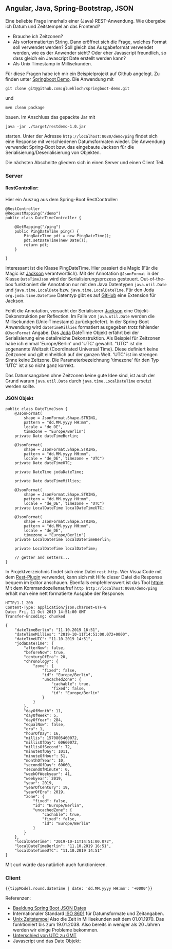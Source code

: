 ## Angular, Java, Spring-Bootstrap, JSON

Eine beliebte Frage innerhalb einer (Java) REST-Anwendung.
Wie übergebe ich Datum und Zeitstempel an das Frontend?
* Brauche ich Zeitzonen?
* Als vorformatierten String. Dann eröffnet sich die Frage, welches
  Format soll verwendet werden? Soll gleich das Ausgabeformat verwendet
  werden, wie es der Anwender sieht? Oder eher Javascript freundlich, so dass gleich ein Javascript Date
  erstellt werden kann?
* Als Unix Timestamp in Millisekunden.

Für diese Fragen habe ich mir ein Beispielprojekt auf Github angelegt. Zu finden
unter [Springboot Demo](https://github.com/gluehloch/springboot-demo).
Die Anwendung mit
```
git clone git@github.com:gluehloch/springboot-demo.git
```
und
```
mvn clean package
```
bauen. Im Anschluss
das gepackte Jar mit
```
java -jar ./target/restdemo-1.0.jar
```
starten.
Unter der Adresse `http://localhost:8080/demo/ping` findet sich
eine Response mit verschiedenen Datumsformaten wieder.
Die Anwendung verwendet Spring-Boot bzw. das eingebaute Jackson für die 
Serialisierung/Deserialisierung von Objekten.

Die nächsten Abschnitte gliedern sich in einen Server und einen Client Teil.

### Server

#### RestController:
Hier ein Auszug aus dem Spring-Boot RestController:
```
@RestController
@RequestMapping("/demo")
public class DateTimeController {

    @GetMapping("/ping")
    public PingDateTime ping() {
        PingDateTime pdt = new PingDateTime();
        pdt.setDateTime(new Date());
        return pdt;
    }

}
```

Interessant ist die Klasse PingDateTime. Hier passiert die Magic
(Für die Magic ist [Jackson](https://github.com/FasterXML/jackson) verantwortlich).
Mit der Annotation `@JsonFormat` in der Klasse `DateTimeJson` wird der Serialisierungsprozess gesteuert.
Out-of-the-box funktioniert die Annotation nur mit den Java Datentypen `java.util.Date`
und `java.time.LocalDate` bzw. `java.time.LocalDateTime`. Für den Joda `org.joda.time.DateTime`
Datentyp gibt es auf [GitHub](https://github.com/FasterXML/jackson-datatype-joda) eine
Extension für Jackson.

Fehlt die Annotation, versucht der Serialisierer [Jackson](https://github.com/FasterXML/jackson)
eine Objekt-Dekonstruktion per Reflection. Im Falle von `java.util.Date` werden
die Millisekunden (Unix-Timestamp) zurückgeliefert. In der Spring-Boot Anwendung
wird `dateTimeMillies` formatiert ausgegeben trotz fehlender `@JsonFormat` Angabe.
Das [Joda](https://www.joda.org/joda-time/quickstart.html) DateTime Objekt
erfährt bei der Serialisierung eine detailreiche Dekonstruktion.
Als Beispiel für Zeitzonen habe ich einmal 'Europe/Berlin' und 'UTC' gewählt.
"UTC" ist die sogenannte Weltzeit (Coordinated Universal Time). Diese definiert
keine Zeitzonen und gilt einheitlich auf der ganzen Welt. 'UTC' ist im strengen
Sinne keine Zeitzone. Die Parameterbezeichnung 'timezone' für den Typ 'UTC' ist
also nicht ganz korrekt.

Das Datumsangaben ohne Zeitzonen keine gute Idee sind, ist auch der Grund
warum `java.util.Date` durch `java.time.LocalDateTime` ersetzt werden sollte.

#### JSON Objekt
```
public class DateTimeJson {
    @JsonFormat(
        shape = JsonFormat.Shape.STRING,
        pattern = "dd.MM.yyyy HH:mm",
        locale = "de_DE",
        timezone = "Europe/Berlin")
    private Date dateTimeBerlin;

    @JsonFormat(
        shape = JsonFormat.Shape.STRING,
        pattern = "dd.MM.yyyy HH:mm",
        locale = "de_DE", timezone = "UTC")
    private Date dateTimeUTC;

    private DateTime jodaDateTime;
    
    private Date dateTimeMillies;

    @JsonFormat(
        shape = JsonFormat.Shape.STRING,
        pattern = "dd.MM.yyyy HH:mm",
        locale = "de_DE", timezone = "UTC")
    private LocalDateTime localDateTimeUTC;

    @JsonFormat(
        shape = JsonFormat.Shape.STRING,
        pattern = "dd.MM.yyyy HH:mm",
        locale = "de_DE",
        timezone = "Europe/Berlin")
    private LocalDateTime localDateTimeBerlin;

    private LocalDateTime localDateTime;

    // getter and setters...
}
```

In Projektverzeichnis findet sich eine Datei `rest.http`. Wer VisualCode mit dem
[Rest-Plugin](https://marketplace.visualstudio.com/items?itemName=humao.rest-client)
verwendet, kann sich mit Hilfe dieser Datei die Response bequem im Editor anschauen.
Ebenfalls empfehlenswert ist das Tool [httpie](https://httpie.org/). Mit dem
Kommandozeilenaufruf
`http http://localhost:8080/demo/ping` erhält man eine nett formatierte Ausgabe
der Response:

```
HTTP/1.1 200
Content-Type: application/json;charset=UTF-8
Date: Fri, 11 Oct 2019 14:51:00 GMT
Transfer-Encoding: chunked

{
    "dateTimeBerlin": "11.10.2019 16:51",
    "dateTimeMillies": "2019-10-11T14:51:00.072+0000",
    "dateTimeUTC": "11.10.2019 14:51",
    "jodaDateTime": {
        "afterNow": false,
        "beforeNow": true,
        "centuryOfEra": 20,
        "chronology": {
            "zone": {
                "fixed": false,
                "id": "Europe/Berlin",
                "uncachedZone": {
                    "cachable": true,
                    "fixed": false,
                    "id": "Europe/Berlin"
                }
            }
        },
        "dayOfMonth": 11,
        "dayOfWeek": 5,
        "dayOfYear": 284,
        "equalNow": false,
        "era": 1,
        "hourOfDay": 16,
        "millis": 1570805460072,
        "millisOfDay": 60660072,
        "millisOfSecond": 72,
        "minuteOfDay": 1011,
        "minuteOfHour": 51,
        "monthOfYear": 10,
        "secondOfDay": 60660,
        "secondOfMinute": 0,
        "weekOfWeekyear": 41,
        "weekyear": 2019,
        "year": 2019,
        "yearOfCentury": 19,
        "yearOfEra": 2019,
        "zone": {
            "fixed": false,
            "id": "Europe/Berlin",
            "uncachedZone": {
                "cachable": true,
                "fixed": false,
                "id": "Europe/Berlin"
            }
        }
    },
    "localDateTime": "2019-10-11T14:51:00.072",
    "localDateTimeBerlin": "11.10.2019 16:51",
    "localDateTimeUTC": "11.10.2019 14:51"
}
```
Mit curl würde das natürlich auch funktionieren.

### Client 

```
{{tippModel.round.dateTime | date: 'dd.MM.yyyy HH:mm': '+0000'}}
```


Referenzen:
* [Baeldung Spring Boot JSON Dates](https://www.baeldung.com/spring-boot-formatting-json-dates)
* Internationaler Standard [ISO 8601](https://de.wikipedia.org/wiki/ISO_8601) für Datumsformate und
  Zeitangaben.
* [Unix Zeitstempel](https://www.confirado.de/tools/timestamp-umrechner.html) Also die Zeit in Millisekunden
seit dem 01.01.1970. Das funktioniert bis zum 19.01.2038. Also bereits in weniger als 20 Jahren
werden wir einige Probleme bekommen.
* [Unterschied von UTC zu GMT](https://www.timeanddate.de/zeitzonen/utc-gmt-unterschied)
* Javascript und das Date Objekt: [](https://developer.mozilla.org/de/docs/Web/JavaScript/Reference/Global_Objects/Date/parse)